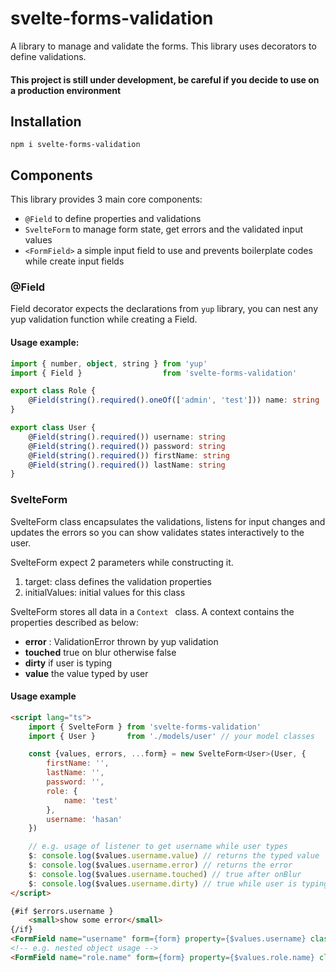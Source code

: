 # svelte-forms-validation
A library to manage and validate the forms. This library uses decorators to define validations.

#### This project is still under development, be careful if you decide to use on a production environment 

## Installation
```shell
npm i svelte-forms-validation
```

## Components
This library provides 3 main core components:

* ``` @Field ``` to define properties and validations
* ``` SvelteForm ``` to manage form state, get errors and the validated input values
* ``` <FormField> ``` a simple input field to use and prevents boilerplate codes while create input fields

### @Field
Field decorator expects the declarations from `yup` library, you can nest any yup validation function while creating
a Field.

#### Usage example:
```typescript
import { number, object, string } from 'yup'
import { Field }                  from 'svelte-forms-validation'

export class Role {
    @Field(string().required().oneOf(['admin', 'test'])) name: string
}

export class User {
    @Field(string().required()) username: string
    @Field(string().required()) password: string
    @Field(string().required()) firstName: string
    @Field(string().required()) lastName: string
}
```

### SvelteForm
SvelteForm class encapsulates the validations, listens for input changes and updates the errors so you can
show validates states interactively to the user.

SvelteForm expect 2 parameters while constructing it.

1. target: class defines the validation properties
2. initialValues: initial values for this class

SvelteForm stores all data in a ```Context ``` class. A context contains the properties described as below:

* **error** : ValidationError thrown by yup validation
* **touched** true on blur otherwise false
* **dirty** if user is typing
* **value** the value typed by user

#### Usage example
```html
<script lang="ts">
    import { SvelteForm } from 'svelte-forms-validation'
    import { User }       from './models/user' // your model classes

    const {values, errors, ...form} = new SvelteForm<User>(User, {
        firstName: '',
        lastName: '',
        password: '',
        role: {
            name: 'test'
        },
        username: 'hasan'
    })

    // e.g. usage of listener to get username while user types 
    $: console.log($values.username.value) // returns the typed value
    $: console.log($values.username.error) // returns the error
    $: console.log($values.username.touched) // true after onBlur
    $: console.log($values.username.dirty) // true while user is typing
</script>

{#if $errors.username }
    <small>show some error</small>
{/if}
<FormField name="username" form={form} property={$values.username} classes="w-full p-2" placeholder="Username *" />
<!-- e.g. nested object usage -->
<FormField name="role.name" form={form} property={$values.role.name} classes="w-full p-2" placeholder="Role *" />
```


